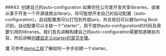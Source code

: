 ###43. 创建自己的auto-configuration
如果你在公司里开发共享libraries，或者从事于开发一个开源或商业library，你可能想开发自己的自动配置（auto-configuration）。自动配置类可以打包到外部jars，并且依旧可以被Spring Boot识别。自动配置可以关联一个"starter"，用于提供auto-configuration的代码及需要引用的libraries。我们首先讲解构建自己的auto-configuration需要知道哪些内容，然后讲解[创建自定义starter的常见步骤](http://docs.spring.io/spring-boot/docs/1.4.1.RELEASE/reference/htmlsingle/#boot-features-custom-starter)。

**注** 可参考[demo工程](https://github.com/snicoll-demos/spring-boot-master-auto-configuration)了解如何一步步创建一个starter。
